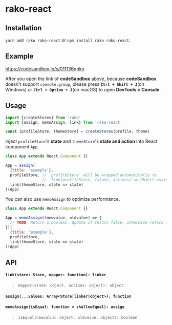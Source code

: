 # rako-react



## Installation

`yarn add rako rako-react` or `npm install rako rako-react`.



## Example

https://codesandbox.io/s/011136qpkn

After you open the link of **codeSandbox** above, because **codeSandbox** doesn't support `console.group`, please press **`Ctrl + Shift + J`**(on Windows) or **`Ctrl + Option + J`**(on macOS) to open **DevTools > Console**.



## Usage

```js
import {createStores} from 'rako'
import {assign, memoAssign, link} from 'rako-react'

const [profileStore, themeStore] = createStores(profile, theme)
```
Inject `profileStore`'s __state__ and `themeStore`'s __state and action__ into React component `App`.

```js
class App extends React.Component {}

App = assign(
  {title: 'example'},
  profileStore, // `profileStore` will be wrapped automatically to
                // `link(profileStore, (state, actions) => Object.assign({}, state, actions))`
  link(themeStore, state => state)
)(App)
```
You can also use `memoAssign` to optimize performance.
```js
class App extends React.Component {}

App = memoAssign((newvalue, oldvalue) => {
  // TODO: Return a boolean. Update if return false, otherwise return true.
})(
  {title: 'example'},
  profileStore,
  link(themeStore, state => state)
)(App)
```



## API

#### `link(store: Store, mapper: function): linker`
> `mapper(state: object, actions: object): object`

#### `assign(...values: Array<Store|linker|object>): function`

#### `memoAssign(isEqual: function = shallowEqual): assign`
> `isEqual(newvalue: object, oldvalue: object): boolean`
